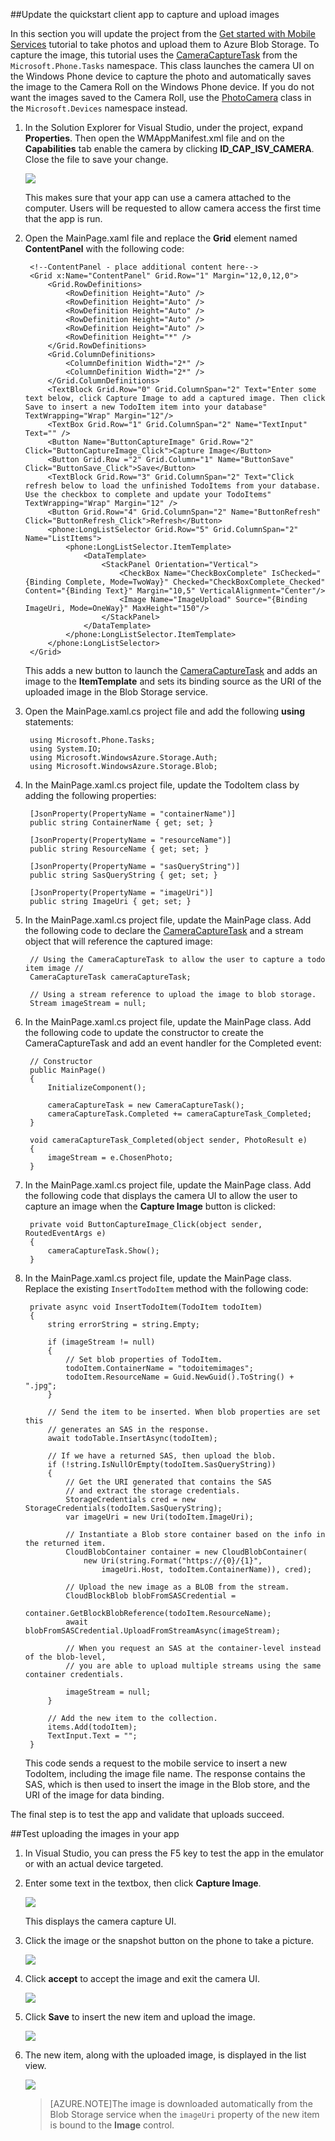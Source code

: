 
##<a name="add-select-images"></a>Update the quickstart client app to capture and upload images

In this section you will update the project from the [Get started with Mobile Services] tutorial to take photos and upload them to Azure Blob Storage. To capture the image, this tutorial uses the [CameraCaptureTask] from the `Microsoft.Phone.Tasks` namespace. This class launches the camera UI on the Windows Phone device to capture the photo and automatically saves the image to the Camera Roll on the Windows Phone device. If you do not want the images saved to the Camera Roll, use the [PhotoCamera] class in the `Microsoft.Devices` namespace instead.

1. In the Solution Explorer for Visual Studio, under the project, expand **Properties**. Then open the WMAppManifest.xml file and on the **Capabilities** tab enable the camera by clicking **ID\_CAP\_ISV\_CAMERA**. Close the file to save your change.

    ![](./media/mobile-services-windows-phone-upload-to-blob-storage/mobile-upload-blob-app-WMAppmanifest-wp8.png)

    This makes sure that your app can use a camera attached to the computer. Users will be requested to allow camera access the first time that the app is run.

2. Open the MainPage.xaml file and replace the **Grid** element named **ContentPanel** with the following code:

        <!--ContentPanel - place additional content here-->
        <Grid x:Name="ContentPanel" Grid.Row="1" Margin="12,0,12,0">
            <Grid.RowDefinitions>
                <RowDefinition Height="Auto" />
                <RowDefinition Height="Auto" />
                <RowDefinition Height="Auto" />
                <RowDefinition Height="Auto" />
                <RowDefinition Height="Auto" />
                <RowDefinition Height="*" />
            </Grid.RowDefinitions>
            <Grid.ColumnDefinitions>
                <ColumnDefinition Width="2*" />
                <ColumnDefinition Width="2*" />
            </Grid.ColumnDefinitions>
            <TextBlock Grid.Row="0" Grid.ColumnSpan="2" Text="Enter some text below, click Capture Image to add a captured image. Then click Save to insert a new TodoItem item into your database" TextWrapping="Wrap" Margin="12"/>
            <TextBox Grid.Row="1" Grid.ColumnSpan="2" Name="TextInput" Text="" />
            <Button Name="ButtonCaptureImage" Grid.Row="2" Click="ButtonCaptureImage_Click">Capture Image</Button>
            <Button Grid.Row ="2" Grid.Column="1" Name="ButtonSave" Click="ButtonSave_Click">Save</Button>
            <TextBlock Grid.Row="3" Grid.ColumnSpan="2" Text="Click refresh below to load the unfinished TodoItems from your database. Use the checkbox to complete and update your TodoItems" TextWrapping="Wrap" Margin="12" />
            <Button Grid.Row="4" Grid.ColumnSpan="2" Name="ButtonRefresh" Click="ButtonRefresh_Click">Refresh</Button>
            <phone:LongListSelector Grid.Row="5" Grid.ColumnSpan="2" Name="ListItems">
                <phone:LongListSelector.ItemTemplate>
                    <DataTemplate>
                        <StackPanel Orientation="Vertical">
                            <CheckBox Name="CheckBoxComplete" IsChecked="{Binding Complete, Mode=TwoWay}" Checked="CheckBoxComplete_Checked" Content="{Binding Text}" Margin="10,5" VerticalAlignment="Center"/>
                            <Image Name="ImageUpload" Source="{Binding ImageUri, Mode=OneWay}" MaxHeight="150"/>
                        </StackPanel>
                    </DataTemplate>
                </phone:LongListSelector.ItemTemplate>
            </phone:LongListSelector>
        </Grid>


    This adds a new button to launch the [CameraCaptureTask] and adds an image to the **ItemTemplate** and sets its binding source as the URI of the uploaded image in the Blob Storage service.

3. Open the MainPage.xaml.cs project file and add the following **using** statements:
    
        using Microsoft.Phone.Tasks;
        using System.IO;
        using Microsoft.WindowsAzure.Storage.Auth;
        using Microsoft.WindowsAzure.Storage.Blob;
    
4. In the MainPage.xaml.cs project file, update the TodoItem class by adding the following properties:

        [JsonProperty(PropertyName = "containerName")]
        public string ContainerName { get; set; }
        
        [JsonProperty(PropertyName = "resourceName")]
        public string ResourceName { get; set; }
        
        [JsonProperty(PropertyName = "sasQueryString")]
        public string SasQueryString { get; set; }
        
        [JsonProperty(PropertyName = "imageUri")]
        public string ImageUri { get; set; } 

5. In the MainPage.xaml.cs project file, update the MainPage class. Add the following code to declare the [CameraCaptureTask] and a stream object that will reference the captured image:

        // Using the CameraCaptureTask to allow the user to capture a todo item image //
        CameraCaptureTask cameraCaptureTask;
        
        // Using a stream reference to upload the image to blob storage.
        Stream imageStream = null;

6. In the MainPage.xaml.cs project file, update the MainPage class. Add the following code to update the constructor to create the CameraCaptureTask and add an event handler for the Completed event:

        // Constructor
        public MainPage()
        {
            InitializeComponent();
            
            cameraCaptureTask = new CameraCaptureTask();
            cameraCaptureTask.Completed += cameraCaptureTask_Completed;
        }
        
        void cameraCaptureTask_Completed(object sender, PhotoResult e)
        {
            imageStream = e.ChosenPhoto;
        }

7. In the MainPage.xaml.cs project file, update the MainPage class. Add the following code that displays the camera UI to allow the user to capture an image when the **Capture Image** button is clicked:

        private void ButtonCaptureImage_Click(object sender, RoutedEventArgs e)
        {
            cameraCaptureTask.Show();
        }


8. In the MainPage.xaml.cs project file, update the MainPage class. Replace the existing `InsertTodoItem` method with the following code:
 
        private async void InsertTodoItem(TodoItem todoItem)
        {
            string errorString = string.Empty;            
            
            if (imageStream != null)
            {
                // Set blob properties of TodoItem.
                todoItem.ContainerName = "todoitemimages";
                todoItem.ResourceName = Guid.NewGuid().ToString() + ".jpg";
            }                       
            
            // Send the item to be inserted. When blob properties are set this
            // generates an SAS in the response.
            await todoTable.InsertAsync(todoItem);  
            
            // If we have a returned SAS, then upload the blob.
            if (!string.IsNullOrEmpty(todoItem.SasQueryString))
            {
                // Get the URI generated that contains the SAS 
                // and extract the storage credentials.
                StorageCredentials cred = new StorageCredentials(todoItem.SasQueryString);
                var imageUri = new Uri(todoItem.ImageUri);
                
                // Instantiate a Blob store container based on the info in the returned item.
                CloudBlobContainer container = new CloudBlobContainer(
                    new Uri(string.Format("https://{0}/{1}",
                        imageUri.Host, todoItem.ContainerName)), cred);                
                
                // Upload the new image as a BLOB from the stream.
                CloudBlockBlob blobFromSASCredential =
                    container.GetBlockBlobReference(todoItem.ResourceName);
                await blobFromSASCredential.UploadFromStreamAsync(imageStream);
                
                // When you request an SAS at the container-level instead of the blob-level,
                // you are able to upload multiple streams using the same container credentials.

                imageStream = null;
            }              
            
            // Add the new item to the collection.
            items.Add(todoItem);
            TextInput.Text = "";
        }


    This code sends a request to the mobile service to insert a new TodoItem, including the image file name. The response contains the SAS, which is then used to insert the image in the Blob store, and the URI of the image for data binding.

The final step is to test the app and validate that uploads succeed.
        
##<a name="test"></a>Test uploading the images in your app

1. In Visual Studio, you can press the F5 key to test the app in the emulator or with an actual device targeted.

2. Enter some text in the textbox, then click **Capture Image**.

    ![](./media/mobile-services-windows-phone-upload-to-blob-storage/mobile-upload-blob-app-view-wp8.png)

    This displays the camera capture UI. 

3. Click the image or the snapshot button on the phone to take a picture.
  
    ![](./media/mobile-services-windows-phone-upload-to-blob-storage/mobile-upload-blob-app-view-camera-wp8.png)

4. Click **accept** to accept the image and exit the camera UI.

    ![](./media/mobile-services-windows-phone-upload-to-blob-storage/mobile-upload-blob-app-view-camera-accept-wp8.png)

5. Click **Save** to insert the new item and upload the image.

    ![](./media/mobile-services-windows-phone-upload-to-blob-storage/mobile-upload-blob-app-view-save-wp8.png)

6. The new item, along with the uploaded image, is displayed in the list view.

    ![](./media/mobile-services-windows-phone-upload-to-blob-storage/mobile-upload-blob-app-view-final-wp8.png)

   >[AZURE.NOTE]The image is downloaded automatically from the Blob Storage service when the <code>imageUri</code> property of the new item is bound to the <strong>Image</strong> control.


[Get started with Mobile Services]: ../articles/mobile-services-windows-phone-get-started.md
[CameraCaptureTask]: http://msdn.microsoft.com/library/windowsphone/develop/microsoft.phone.tasks.cameracapturetask(v=vs.105).aspx
[PhotoCamera]: http://msdn.microsoft.com/library/windowsphone/develop/microsoft.devices.photocamera(v=vs.105).aspx



